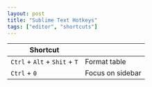 ```yaml
---
layout: post
title: "Sublime Text Hotkeys"
tags: ["editor", "shortcuts"]
---
```


| Shortcut                      |                  |
|-------------------------------|:-----------------|
| `Ctrl` + `Alt` + `Shit` + `T` | Format table     |
| `Ctrl` + `0`                  | Focus on sidebar | 
